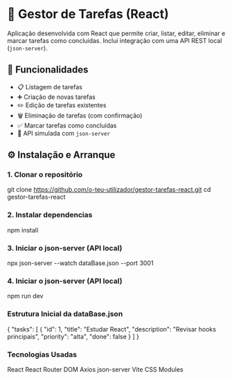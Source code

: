 
# 📝 Gestor de Tarefas (React)

Aplicação desenvolvida com React que permite criar, listar, editar, eliminar e marcar tarefas como concluídas. Inclui integração com uma API REST local (`json-server`). 

## 🚀 Funcionalidades

- 📋 Listagem de tarefas
- ➕ Criação de novas tarefas
- ✏️ Edição de tarefas existentes
- 🗑️ Eliminação de tarefas (com confirmação)
- ✅ Marcar tarefas como concluídas
- 🔄 API simulada com `json-server`


## ⚙️ Instalação e Arranque

### 1. Clonar o repositório


git clone https://github.com/o-teu-utilizador/gestor-tarefas-react.git
cd gestor-tarefas-react

### 2. Instalar dependencias

npm install

### 3. Iniciar o json-server (API local)

npx json-server --watch dataBase.json --port 3001

### 4. Iniciar o json-server (API local)

npm run dev

### Estrutura Inicial da dataBase.json

{
  "tasks": [
    {
      "id": 1,
      "title": "Estudar React",
      "description": "Revisar hooks principais",
      "priority": "alta",
      "done": false
    }
  ]
}

### Tecnologias Usadas

React
React Router DOM
Axios
json-server
Vite
CSS Modules